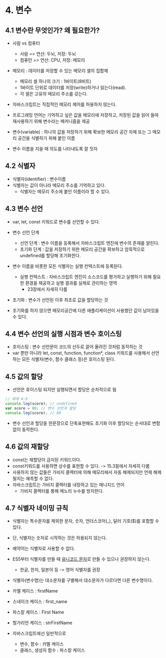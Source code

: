 # 4. 변수

## 4.1 변수란 무엇인가? 왜 필요한가?

- 사람 vs 컴퓨터

  - 사람 => 연산: 두뇌, 저장: 두뇌
  - 컴퓨턴 => 연산: CPU, 저장: 메모리

- 메모리 : 데이터를 저장할 수 있는 메모리 셀의 집합체

  - 메모리 셀 하나의 크기 : 1바이트(8비트)
  - 1바이트 단위로 데이터를 저장(write)하거나 읽는다(read).
  - 각 셀은 고유의 메모리 주소를 갖는다.

- 자바스크립트는 직접적인 메모리 제어를 허용하지 않는다.
- 프로그래밍 언어는 기억하고 싶은 값을 메모리에 저장하고, 저장된 값을 읽어 들여 재사용하기 위해 변수라는 메커니즘을 제공
- 변수(variable) : 하나의 값을 저장하기 위해 확보한 메모리 공간 자체 또는 그 메모리 공간을 식별하기 위해 붙인 이름
- 변수 이름을 지을 때 의도를 나타내도록 잘 짓자

## 4.2 식별자

- 식별자(identifier) : 변수이름
- 식별자는 값이 아니라 메모리 주소를 기억하고 있다.
  - 식별자는 메모리 주소에 붙인 이름이라 할 수 있다.

## 4.3 변수 선언

- var, let, const 키워드로 변수를 선언할 수 있다.
- 변수 선언 단계

  - 선언 단계 : 변수 이름을 등록해서 자바스크립트 엔진에 변수의 존재를 알린다.
  - 초기화 단계 : 값을 저장하기 위한 메모리 공간을 확보하고 암묵적으로 undefined를 할당해 초기화한다.

- 변수 이름을 비롯한 모든 식별자는 실행 컨텍스트에 등록된다.
  - 실행 컨텍스트 : 자바스크립트 엔진이 소스코드를 평가하고 실행하기 위해 필요한 환경을 제공하고 실행 결과를 실제로 관리하는 영역
    - 23장에서 자세히 다룸
- 초기화 : 변수가 선언된 이후 최초로 값을 할당하는 것
- 초기화를 하지 않으면 메모리공간에 다른 애플리케이션이 사용했던 값이 남아있을 수 있다.

## 4.4 변수 선언의 실행 시점과 변수 호이스팅

- 호이스팅 : 변수 선언문이 코드의 선두로 끌어 올려진 것처럼 동작하는 것
- var 뿐만 아니라 let, const, function, function\*, class 키워드를 사용해서 선언하는 모든 식별자(변수, 함수 클래스 등)은 호이스팅 된다.

## 4.5 값의 할당

- 선언은 호이스팅 되지만 실행되면서 할당은 순차적으로 됨

```js
// 예제 4-9
console.log(score); // undefined
var score = 80; // 변수 선언과 할당
console.log(score); // 80
```

- 변수 선언과 할당을 한문장으로 단축표현해도 초기화 이후 할당되는 순서대로 변함없이 동작한다.

## 4.6 값의 재할당

- const는 재할당이 금지된 키워드이다.
- const키워드를 사용하면 상수를 표현할 수 있다. -> 15.3절에서 자세히 다룸
- 사용하지 않는 값들은 가비지 콜렉터에 의해 메모리에서 자동 해제되지만 언제 해제될지는 예측할 수 없다.
- 자바스크립트는 가비지 콜렉터를 내장하고 있는 매니지드 언어
  - 가비지 콜렉터를 통해 메노리 누수를 방지한다.

## 4.7 식별자 네이밍 규칙

- 식별자는 특수문자를 제외한 문자, 숫자, 언더스코어(\_), 달러 기호($)를 포함할 수 있다.
- 단, 식별자는 숫자로 시작하는 것은 허용되지 않는다.
- 예약어는 식별자로 사용할 수 없다.

- ES5부터 식별자를 만들 때 [유니코드 문자](https://ko.wikipedia.org/wiki/%EC%9C%A0%EB%8B%88%EC%BD%94%EB%93%9C)로 만들 수 있으나
  권장하지 않는다.

  - 한글, 한자, 일본어 등 -> 영어 식별자를 권장

- 식별자(변수명)는 대소문자를 구별해서 대소문자가 다르다면 다른 변수명이다.

- 카멜 케이스 : firstName
- 스네이크 케이스 : first_name
- 파스칼 케이스 : First Name
- 헝가리언 케이스 : strFirstName

- 자바스크립트에선 일반적으로
  - 변수, 함수 : 카멜 케이스
  - 클래스, 생성자 함수 : 파스칼 케이스
